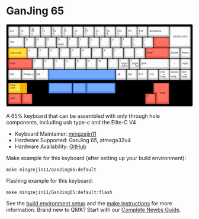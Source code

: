 # GanJing 65

![GanJing 65](https://github.com/mingzejin11/GanJing-65-2.0/blob/main/Images/GanJing_65_rev_2.0_layout.png)

A 65% keyboard that can be assembled with only through hole components, including usb type-c and the Elite-C V4

* Keyboard Maintainer: [mingzejin11](https://github.com/mingzejin11)
* Hardware Supported: GanJing 65, atmega32u4
* Hardware Availability: [GitHub](https://github.com/mingzejin11/GanJing-65-2.0)

Make example for this keyboard (after setting up your build environment):

    make mingzejin11/GanJing65:default

Flashing example for this keyboard:

    make mingzejin11/GanJing65:default:flash

See the [build environment setup](https://docs.qmk.fm/#/getting_started_build_tools) and the [make instructions](https://docs.qmk.fm/#/getting_started_make_guide) for more information. Brand new to QMK? Start with our [Complete Newbs Guide](https://docs.qmk.fm/#/newbs).
